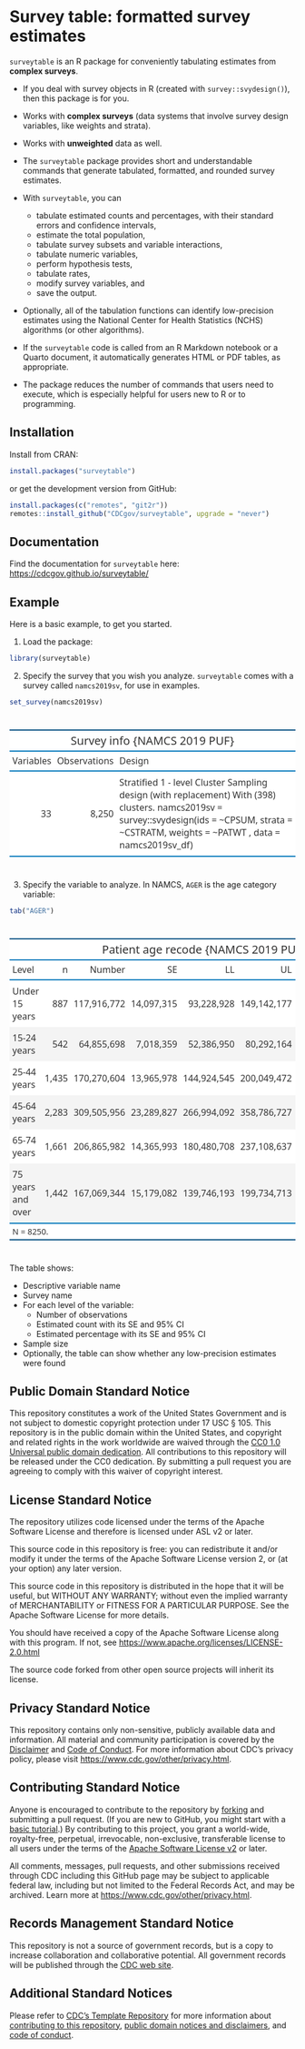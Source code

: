 
<!-- README.md is generated from README.Rmd. Please edit that file -->

# Survey table: formatted survey estimates

<!-- badges: start -->
<!-- badges: end -->

`surveytable` is an R package for conveniently tabulating estimates from
**complex surveys**.

- If you deal with survey objects in R (created with
  `survey::svydesign()`), then this package is for you.

- Works with **complex surveys** (data systems that involve survey
  design variables, like weights and strata).

- Works with **unweighted** data as well.

- The `surveytable` package provides short and understandable commands
  that generate tabulated, formatted, and rounded survey estimates.

- With `surveytable`, you can

  - tabulate estimated counts and percentages, with their standard
    errors and confidence intervals,
  - estimate the total population,
  - tabulate survey subsets and variable interactions,
  - tabulate numeric variables,
  - perform hypothesis tests,
  - tabulate rates,
  - modify survey variables, and
  - save the output.

- Optionally, all of the tabulation functions can identify low-precision
  estimates using the National Center for Health Statistics (NCHS)
  algorithms (or other algorithms).

- If the `surveytable` code is called from an R Markdown notebook or a
  Quarto document, it automatically generates HTML or PDF tables, as
  appropriate.

- The package reduces the number of commands that users need to execute,
  which is especially helpful for users new to R or to programming.

## Installation

Install from CRAN:

``` r
install.packages("surveytable")
```

or get the development version from GitHub:

``` r
install.packages(c("remotes", "git2r"))
remotes::install_github("CDCgov/surveytable", upgrade = "never")
```

## Documentation

Find the documentation for `surveytable` here:
<https://cdcgov.github.io/surveytable/>

## Example

Here is a basic example, to get you started.

1.  Load the package:

``` r
library(surveytable)
```

2.  Specify the survey that you wish you analyze. `surveytable` comes
    with a survey called `namcs2019sv`, for use in examples.

``` r
set_survey(namcs2019sv)
```

<div id="qbdmjgjqpp"
style="padding-left:0px;padding-right:0px;padding-top:10px;padding-bottom:10px;overflow-x:auto;overflow-y:auto;width:auto;height:auto;">

<table class="gt_table" data-quarto-disable-processing="false" data-quarto-bootstrap="false" style="-webkit-font-smoothing: antialiased; -moz-osx-font-smoothing: grayscale; font-family: system-ui, &#39;Segoe UI&#39;, Roboto, Helvetica, Arial, sans-serif, &#39;Apple Color Emoji&#39;, &#39;Segoe UI Emoji&#39;, &#39;Segoe UI Symbol&#39;, &#39;Noto Color Emoji&#39;; display: table; border-collapse: collapse; line-height: normal; margin-left: auto; margin-right: auto; color: #333333; font-size: 16px; font-weight: normal; font-style: normal; background-color: #FFFFFF; width: auto; border-top-style: solid; border-top-width: 2px; border-top-color: #004D80; border-right-style: none; border-right-width: 2px; border-right-color: #D3D3D3; border-bottom-style: solid; border-bottom-width: 2px; border-bottom-color: #004D80; border-left-style: none; border-left-width: 2px; border-left-color: #D3D3D3;" bgcolor="#FFFFFF">
<thead style="border-style: none;">
<tr class="gt_heading" style="border-style: none; background-color: #FFFFFF; text-align: center; border-bottom-color: #FFFFFF; border-left-style: none; border-left-width: 1px; border-left-color: #D3D3D3; border-right-style: none; border-right-width: 1px; border-right-color: #D3D3D3;" bgcolor="#FFFFFF" align="center">
<td colspan="3" class="gt_heading gt_title gt_font_normal gt_bottom_border" style="border-style: none; color: #333333; font-size: 125%; padding-top: 4px; padding-bottom: 4px; padding-left: 5px; padding-right: 5px; background-color: #FFFFFF; text-align: center; border-left-style: none; border-left-width: 1px; border-left-color: #D3D3D3; border-right-style: none; border-right-width: 1px; border-right-color: #D3D3D3; border-bottom-style: solid; border-bottom-width: 2px; border-bottom-color: #0076BA; font-weight: normal;" bgcolor="#FFFFFF" align="center">
Survey info {NAMCS 2019 PUF}
</td>
</tr>
<tr class="gt_col_headings" style="border-style: none; border-top-style: solid; border-top-width: 2px; border-top-color: #0076BA; border-bottom-style: solid; border-bottom-width: 2px; border-bottom-color: #0076BA; border-left-style: none; border-left-width: 1px; border-left-color: #D3D3D3; border-right-style: none; border-right-width: 1px; border-right-color: #D3D3D3;">
<th class="gt_col_heading gt_columns_bottom_border gt_right" rowspan="1" colspan="1" scope="col" id="Variables" style="border-style: none; color: #333333; background-color: #FFFFFF; font-size: 100%; font-weight: normal; text-transform: inherit; border-left-style: none; border-left-width: 1px; border-left-color: #D3D3D3; border-right-style: none; border-right-width: 1px; border-right-color: #D3D3D3; vertical-align: bottom; padding-top: 5px; padding-bottom: 6px; padding-left: 5px; padding-right: 5px; overflow-x: hidden; text-align: right; font-variant-numeric: tabular-nums;" bgcolor="#FFFFFF" valign="bottom" align="right">
Variables
</th>
<th class="gt_col_heading gt_columns_bottom_border gt_right" rowspan="1" colspan="1" scope="col" id="Observations" style="border-style: none; color: #333333; background-color: #FFFFFF; font-size: 100%; font-weight: normal; text-transform: inherit; border-left-style: none; border-left-width: 1px; border-left-color: #D3D3D3; border-right-style: none; border-right-width: 1px; border-right-color: #D3D3D3; vertical-align: bottom; padding-top: 5px; padding-bottom: 6px; padding-left: 5px; padding-right: 5px; overflow-x: hidden; text-align: right; font-variant-numeric: tabular-nums;" bgcolor="#FFFFFF" valign="bottom" align="right">
Observations
</th>
<th class="gt_col_heading gt_columns_bottom_border gt_left" rowspan="1" colspan="1" scope="col" id="Design" style="border-style: none; color: #333333; background-color: #FFFFFF; font-size: 100%; font-weight: normal; text-transform: inherit; border-left-style: none; border-left-width: 1px; border-left-color: #D3D3D3; border-right-style: none; border-right-width: 1px; border-right-color: #D3D3D3; vertical-align: bottom; padding-top: 5px; padding-bottom: 6px; padding-left: 5px; padding-right: 5px; overflow-x: hidden; text-align: left;" bgcolor="#FFFFFF" valign="bottom" align="left">
Design
</th>
</tr>
</thead>
<tbody class="gt_table_body" style="border-style: none; border-top-style: solid; border-top-width: 2px; border-top-color: #0076BA; border-bottom-style: solid; border-bottom-width: 2px; border-bottom-color: #0076BA;">
<tr style="border-style: none;">
<td headers="Variables" class="gt_row gt_right" style="border-style: none; padding-top: 8px; padding-bottom: 8px; padding-left: 5px; padding-right: 5px; margin: 10px; border-top-style: none; border-top-width: 1px; border-top-color: #89D3FE; border-left-style: none; border-left-width: 1px; border-left-color: #89D3FE; border-right-style: none; border-right-width: 1px; border-right-color: #89D3FE; vertical-align: middle; overflow-x: hidden; text-align: right; font-variant-numeric: tabular-nums;" valign="middle" align="right">
33
</td>
<td headers="Observations" class="gt_row gt_right" style="border-style: none; padding-top: 8px; padding-bottom: 8px; padding-left: 5px; padding-right: 5px; margin: 10px; border-top-style: none; border-top-width: 1px; border-top-color: #89D3FE; border-left-style: none; border-left-width: 1px; border-left-color: #89D3FE; border-right-style: none; border-right-width: 1px; border-right-color: #89D3FE; vertical-align: middle; overflow-x: hidden; text-align: right; font-variant-numeric: tabular-nums;" valign="middle" align="right">
8,250
</td>
<td headers="Design" class="gt_row gt_left" style="border-style: none; padding-top: 8px; padding-bottom: 8px; padding-left: 5px; padding-right: 5px; margin: 10px; border-top-style: none; border-top-width: 1px; border-top-color: #89D3FE; border-left-style: none; border-left-width: 1px; border-left-color: #89D3FE; border-right-style: none; border-right-width: 1px; border-right-color: #89D3FE; vertical-align: middle; overflow-x: hidden; text-align: left;" valign="middle" align="left">
Stratified 1 - level Cluster Sampling design (with replacement) With
(398) clusters. namcs2019sv = survey::svydesign(ids = ~CPSUM, strata =
~CSTRATM, weights = ~PATWT , data = namcs2019sv_df)
</td>
</tr>
</tbody>
</table>

</div>

3.  Specify the variable to analyze. In NAMCS, `AGER` is the age
    category variable:

``` r
tab("AGER")
```

<div id="htacdjoecv"
style="padding-left:0px;padding-right:0px;padding-top:10px;padding-bottom:10px;overflow-x:auto;overflow-y:auto;width:auto;height:auto;">

<table class="gt_table" data-quarto-disable-processing="false" data-quarto-bootstrap="false" style="-webkit-font-smoothing: antialiased; -moz-osx-font-smoothing: grayscale; font-family: system-ui, &#39;Segoe UI&#39;, Roboto, Helvetica, Arial, sans-serif, &#39;Apple Color Emoji&#39;, &#39;Segoe UI Emoji&#39;, &#39;Segoe UI Symbol&#39;, &#39;Noto Color Emoji&#39;; display: table; border-collapse: collapse; line-height: normal; margin-left: auto; margin-right: auto; color: #333333; font-size: 16px; font-weight: normal; font-style: normal; background-color: #FFFFFF; width: auto; border-top-style: solid; border-top-width: 2px; border-top-color: #004D80; border-right-style: none; border-right-width: 2px; border-right-color: #D3D3D3; border-bottom-style: solid; border-bottom-width: 2px; border-bottom-color: #004D80; border-left-style: none; border-left-width: 2px; border-left-color: #D3D3D3;" bgcolor="#FFFFFF">
<thead style="border-style: none;">
<tr class="gt_heading" style="border-style: none; background-color: #FFFFFF; text-align: center; border-bottom-color: #FFFFFF; border-left-style: none; border-left-width: 1px; border-left-color: #D3D3D3; border-right-style: none; border-right-width: 1px; border-right-color: #D3D3D3;" bgcolor="#FFFFFF" align="center">
<td colspan="10" class="gt_heading gt_title gt_font_normal gt_bottom_border" style="border-style: none; color: #333333; font-size: 125%; padding-top: 4px; padding-bottom: 4px; padding-left: 5px; padding-right: 5px; background-color: #FFFFFF; text-align: center; border-left-style: none; border-left-width: 1px; border-left-color: #D3D3D3; border-right-style: none; border-right-width: 1px; border-right-color: #D3D3D3; border-bottom-style: solid; border-bottom-width: 2px; border-bottom-color: #0076BA; font-weight: normal;" bgcolor="#FFFFFF" align="center">
Patient age recode {NAMCS 2019 PUF}
</td>
</tr>
<tr class="gt_col_headings" style="border-style: none; border-top-style: solid; border-top-width: 2px; border-top-color: #0076BA; border-bottom-style: solid; border-bottom-width: 2px; border-bottom-color: #0076BA; border-left-style: none; border-left-width: 1px; border-left-color: #D3D3D3; border-right-style: none; border-right-width: 1px; border-right-color: #D3D3D3;">
<th class="gt_col_heading gt_columns_bottom_border gt_left" rowspan="1" colspan="1" scope="col" id="Level" style="border-style: none; color: #333333; background-color: #FFFFFF; font-size: 100%; font-weight: normal; text-transform: inherit; border-left-style: none; border-left-width: 1px; border-left-color: #D3D3D3; border-right-style: none; border-right-width: 1px; border-right-color: #D3D3D3; vertical-align: bottom; padding-top: 5px; padding-bottom: 6px; padding-left: 5px; padding-right: 5px; overflow-x: hidden; text-align: left;" bgcolor="#FFFFFF" valign="bottom" align="left">
Level
</th>
<th class="gt_col_heading gt_columns_bottom_border gt_right" rowspan="1" colspan="1" scope="col" id="n" style="border-style: none; color: #333333; background-color: #FFFFFF; font-size: 100%; font-weight: normal; text-transform: inherit; border-left-style: none; border-left-width: 1px; border-left-color: #D3D3D3; border-right-style: none; border-right-width: 1px; border-right-color: #D3D3D3; vertical-align: bottom; padding-top: 5px; padding-bottom: 6px; padding-left: 5px; padding-right: 5px; overflow-x: hidden; text-align: right; font-variant-numeric: tabular-nums;" bgcolor="#FFFFFF" valign="bottom" align="right">
n
</th>
<th class="gt_col_heading gt_columns_bottom_border gt_right" rowspan="1" colspan="1" scope="col" id="Number" style="border-style: none; color: #333333; background-color: #FFFFFF; font-size: 100%; font-weight: normal; text-transform: inherit; border-left-style: none; border-left-width: 1px; border-left-color: #D3D3D3; border-right-style: none; border-right-width: 1px; border-right-color: #D3D3D3; vertical-align: bottom; padding-top: 5px; padding-bottom: 6px; padding-left: 5px; padding-right: 5px; overflow-x: hidden; text-align: right; font-variant-numeric: tabular-nums;" bgcolor="#FFFFFF" valign="bottom" align="right">
Number
</th>
<th class="gt_col_heading gt_columns_bottom_border gt_right" rowspan="1" colspan="1" scope="col" id="SE" style="border-style: none; color: #333333; background-color: #FFFFFF; font-size: 100%; font-weight: normal; text-transform: inherit; border-left-style: none; border-left-width: 1px; border-left-color: #D3D3D3; border-right-style: none; border-right-width: 1px; border-right-color: #D3D3D3; vertical-align: bottom; padding-top: 5px; padding-bottom: 6px; padding-left: 5px; padding-right: 5px; overflow-x: hidden; text-align: right; font-variant-numeric: tabular-nums;" bgcolor="#FFFFFF" valign="bottom" align="right">
SE
</th>
<th class="gt_col_heading gt_columns_bottom_border gt_right" rowspan="1" colspan="1" scope="col" id="LL" style="border-style: none; color: #333333; background-color: #FFFFFF; font-size: 100%; font-weight: normal; text-transform: inherit; border-left-style: none; border-left-width: 1px; border-left-color: #D3D3D3; border-right-style: none; border-right-width: 1px; border-right-color: #D3D3D3; vertical-align: bottom; padding-top: 5px; padding-bottom: 6px; padding-left: 5px; padding-right: 5px; overflow-x: hidden; text-align: right; font-variant-numeric: tabular-nums;" bgcolor="#FFFFFF" valign="bottom" align="right">
LL
</th>
<th class="gt_col_heading gt_columns_bottom_border gt_right" rowspan="1" colspan="1" scope="col" id="UL" style="border-style: none; color: #333333; background-color: #FFFFFF; font-size: 100%; font-weight: normal; text-transform: inherit; border-left-style: none; border-left-width: 1px; border-left-color: #D3D3D3; border-right-style: none; border-right-width: 1px; border-right-color: #D3D3D3; vertical-align: bottom; padding-top: 5px; padding-bottom: 6px; padding-left: 5px; padding-right: 5px; overflow-x: hidden; text-align: right; font-variant-numeric: tabular-nums;" bgcolor="#FFFFFF" valign="bottom" align="right">
UL
</th>
<th class="gt_col_heading gt_columns_bottom_border gt_right" rowspan="1" colspan="1" scope="col" id="Percent" style="border-style: none; color: #333333; background-color: #FFFFFF; font-size: 100%; font-weight: normal; text-transform: inherit; border-left-style: none; border-left-width: 1px; border-left-color: #D3D3D3; border-right-style: none; border-right-width: 1px; border-right-color: #D3D3D3; vertical-align: bottom; padding-top: 5px; padding-bottom: 6px; padding-left: 5px; padding-right: 5px; overflow-x: hidden; text-align: right; font-variant-numeric: tabular-nums;" bgcolor="#FFFFFF" valign="bottom" align="right">
Percent
</th>
<th class="gt_col_heading gt_columns_bottom_border gt_right" rowspan="1" colspan="1" scope="col" id="SE.1" style="border-style: none; color: #333333; background-color: #FFFFFF; font-size: 100%; font-weight: normal; text-transform: inherit; border-left-style: none; border-left-width: 1px; border-left-color: #D3D3D3; border-right-style: none; border-right-width: 1px; border-right-color: #D3D3D3; vertical-align: bottom; padding-top: 5px; padding-bottom: 6px; padding-left: 5px; padding-right: 5px; overflow-x: hidden; text-align: right; font-variant-numeric: tabular-nums;" bgcolor="#FFFFFF" valign="bottom" align="right">
SE
</th>
<th class="gt_col_heading gt_columns_bottom_border gt_right" rowspan="1" colspan="1" scope="col" id="LL.1" style="border-style: none; color: #333333; background-color: #FFFFFF; font-size: 100%; font-weight: normal; text-transform: inherit; border-left-style: none; border-left-width: 1px; border-left-color: #D3D3D3; border-right-style: none; border-right-width: 1px; border-right-color: #D3D3D3; vertical-align: bottom; padding-top: 5px; padding-bottom: 6px; padding-left: 5px; padding-right: 5px; overflow-x: hidden; text-align: right; font-variant-numeric: tabular-nums;" bgcolor="#FFFFFF" valign="bottom" align="right">
LL
</th>
<th class="gt_col_heading gt_columns_bottom_border gt_right" rowspan="1" colspan="1" scope="col" id="UL.1" style="border-style: none; color: #333333; background-color: #FFFFFF; font-size: 100%; font-weight: normal; text-transform: inherit; border-left-style: none; border-left-width: 1px; border-left-color: #D3D3D3; border-right-style: none; border-right-width: 1px; border-right-color: #D3D3D3; vertical-align: bottom; padding-top: 5px; padding-bottom: 6px; padding-left: 5px; padding-right: 5px; overflow-x: hidden; text-align: right; font-variant-numeric: tabular-nums;" bgcolor="#FFFFFF" valign="bottom" align="right">
UL
</th>
</tr>
</thead>
<tbody class="gt_table_body" style="border-style: none; border-top-style: solid; border-top-width: 2px; border-top-color: #0076BA; border-bottom-style: solid; border-bottom-width: 2px; border-bottom-color: #0076BA;">
<tr style="border-style: none;">
<td headers="Level" class="gt_row gt_left" style="border-style: none; padding-top: 8px; padding-bottom: 8px; padding-left: 5px; padding-right: 5px; margin: 10px; border-top-style: none; border-top-width: 1px; border-top-color: #89D3FE; border-left-style: none; border-left-width: 1px; border-left-color: #89D3FE; border-right-style: none; border-right-width: 1px; border-right-color: #89D3FE; vertical-align: middle; overflow-x: hidden; text-align: left;" valign="middle" align="left">
Under 15 years
</td>
<td headers="n" class="gt_row gt_right" style="border-style: none; padding-top: 8px; padding-bottom: 8px; padding-left: 5px; padding-right: 5px; margin: 10px; border-top-style: none; border-top-width: 1px; border-top-color: #89D3FE; border-left-style: none; border-left-width: 1px; border-left-color: #89D3FE; border-right-style: none; border-right-width: 1px; border-right-color: #89D3FE; vertical-align: middle; overflow-x: hidden; text-align: right; font-variant-numeric: tabular-nums;" valign="middle" align="right">
887
</td>
<td headers="Number" class="gt_row gt_right" style="border-style: none; padding-top: 8px; padding-bottom: 8px; padding-left: 5px; padding-right: 5px; margin: 10px; border-top-style: none; border-top-width: 1px; border-top-color: #89D3FE; border-left-style: none; border-left-width: 1px; border-left-color: #89D3FE; border-right-style: none; border-right-width: 1px; border-right-color: #89D3FE; vertical-align: middle; overflow-x: hidden; text-align: right; font-variant-numeric: tabular-nums;" valign="middle" align="right">
117,916,772
</td>
<td headers="SE" class="gt_row gt_right" style="border-style: none; padding-top: 8px; padding-bottom: 8px; padding-left: 5px; padding-right: 5px; margin: 10px; border-top-style: none; border-top-width: 1px; border-top-color: #89D3FE; border-left-style: none; border-left-width: 1px; border-left-color: #89D3FE; border-right-style: none; border-right-width: 1px; border-right-color: #89D3FE; vertical-align: middle; overflow-x: hidden; text-align: right; font-variant-numeric: tabular-nums;" valign="middle" align="right">
14,097,315
</td>
<td headers="LL" class="gt_row gt_right" style="border-style: none; padding-top: 8px; padding-bottom: 8px; padding-left: 5px; padding-right: 5px; margin: 10px; border-top-style: none; border-top-width: 1px; border-top-color: #89D3FE; border-left-style: none; border-left-width: 1px; border-left-color: #89D3FE; border-right-style: none; border-right-width: 1px; border-right-color: #89D3FE; vertical-align: middle; overflow-x: hidden; text-align: right; font-variant-numeric: tabular-nums;" valign="middle" align="right">
93,228,928
</td>
<td headers="UL" class="gt_row gt_right" style="border-style: none; padding-top: 8px; padding-bottom: 8px; padding-left: 5px; padding-right: 5px; margin: 10px; border-top-style: none; border-top-width: 1px; border-top-color: #89D3FE; border-left-style: none; border-left-width: 1px; border-left-color: #89D3FE; border-right-style: none; border-right-width: 1px; border-right-color: #89D3FE; vertical-align: middle; overflow-x: hidden; text-align: right; font-variant-numeric: tabular-nums;" valign="middle" align="right">
149,142,177
</td>
<td headers="Percent" class="gt_row gt_right" style="border-style: none; padding-top: 8px; padding-bottom: 8px; padding-left: 5px; padding-right: 5px; margin: 10px; border-top-style: none; border-top-width: 1px; border-top-color: #89D3FE; border-left-style: none; border-left-width: 1px; border-left-color: #89D3FE; border-right-style: none; border-right-width: 1px; border-right-color: #89D3FE; vertical-align: middle; overflow-x: hidden; text-align: right; font-variant-numeric: tabular-nums;" valign="middle" align="right">
11.4
</td>
<td headers="SE.1" class="gt_row gt_right" style="border-style: none; padding-top: 8px; padding-bottom: 8px; padding-left: 5px; padding-right: 5px; margin: 10px; border-top-style: none; border-top-width: 1px; border-top-color: #89D3FE; border-left-style: none; border-left-width: 1px; border-left-color: #89D3FE; border-right-style: none; border-right-width: 1px; border-right-color: #89D3FE; vertical-align: middle; overflow-x: hidden; text-align: right; font-variant-numeric: tabular-nums;" valign="middle" align="right">
1.3
</td>
<td headers="LL.1" class="gt_row gt_right" style="border-style: none; padding-top: 8px; padding-bottom: 8px; padding-left: 5px; padding-right: 5px; margin: 10px; border-top-style: none; border-top-width: 1px; border-top-color: #89D3FE; border-left-style: none; border-left-width: 1px; border-left-color: #89D3FE; border-right-style: none; border-right-width: 1px; border-right-color: #89D3FE; vertical-align: middle; overflow-x: hidden; text-align: right; font-variant-numeric: tabular-nums;" valign="middle" align="right">
8.9
</td>
<td headers="UL.1" class="gt_row gt_right" style="border-style: none; padding-top: 8px; padding-bottom: 8px; padding-left: 5px; padding-right: 5px; margin: 10px; border-top-style: none; border-top-width: 1px; border-top-color: #89D3FE; border-left-style: none; border-left-width: 1px; border-left-color: #89D3FE; border-right-style: none; border-right-width: 1px; border-right-color: #89D3FE; vertical-align: middle; overflow-x: hidden; text-align: right; font-variant-numeric: tabular-nums;" valign="middle" align="right">
14.2
</td>
</tr>
<tr style="border-style: none;">
<td headers="Level" class="gt_row gt_left gt_striped" style="border-style: none; padding-top: 8px; padding-bottom: 8px; padding-left: 5px; padding-right: 5px; margin: 10px; border-top-style: none; border-top-width: 1px; border-top-color: #89D3FE; border-left-style: none; border-left-width: 1px; border-left-color: #89D3FE; border-right-style: none; border-right-width: 1px; border-right-color: #89D3FE; vertical-align: middle; overflow-x: hidden; background-color: #F4F4F4; text-align: left;" valign="middle" bgcolor="#F4F4F4" align="left">
15-24 years
</td>
<td headers="n" class="gt_row gt_right gt_striped" style="border-style: none; padding-top: 8px; padding-bottom: 8px; padding-left: 5px; padding-right: 5px; margin: 10px; border-top-style: none; border-top-width: 1px; border-top-color: #89D3FE; border-left-style: none; border-left-width: 1px; border-left-color: #89D3FE; border-right-style: none; border-right-width: 1px; border-right-color: #89D3FE; vertical-align: middle; overflow-x: hidden; background-color: #F4F4F4; text-align: right; font-variant-numeric: tabular-nums;" valign="middle" bgcolor="#F4F4F4" align="right">
542
</td>
<td headers="Number" class="gt_row gt_right gt_striped" style="border-style: none; padding-top: 8px; padding-bottom: 8px; padding-left: 5px; padding-right: 5px; margin: 10px; border-top-style: none; border-top-width: 1px; border-top-color: #89D3FE; border-left-style: none; border-left-width: 1px; border-left-color: #89D3FE; border-right-style: none; border-right-width: 1px; border-right-color: #89D3FE; vertical-align: middle; overflow-x: hidden; background-color: #F4F4F4; text-align: right; font-variant-numeric: tabular-nums;" valign="middle" bgcolor="#F4F4F4" align="right">
64,855,698
</td>
<td headers="SE" class="gt_row gt_right gt_striped" style="border-style: none; padding-top: 8px; padding-bottom: 8px; padding-left: 5px; padding-right: 5px; margin: 10px; border-top-style: none; border-top-width: 1px; border-top-color: #89D3FE; border-left-style: none; border-left-width: 1px; border-left-color: #89D3FE; border-right-style: none; border-right-width: 1px; border-right-color: #89D3FE; vertical-align: middle; overflow-x: hidden; background-color: #F4F4F4; text-align: right; font-variant-numeric: tabular-nums;" valign="middle" bgcolor="#F4F4F4" align="right">
7,018,359
</td>
<td headers="LL" class="gt_row gt_right gt_striped" style="border-style: none; padding-top: 8px; padding-bottom: 8px; padding-left: 5px; padding-right: 5px; margin: 10px; border-top-style: none; border-top-width: 1px; border-top-color: #89D3FE; border-left-style: none; border-left-width: 1px; border-left-color: #89D3FE; border-right-style: none; border-right-width: 1px; border-right-color: #89D3FE; vertical-align: middle; overflow-x: hidden; background-color: #F4F4F4; text-align: right; font-variant-numeric: tabular-nums;" valign="middle" bgcolor="#F4F4F4" align="right">
52,386,950
</td>
<td headers="UL" class="gt_row gt_right gt_striped" style="border-style: none; padding-top: 8px; padding-bottom: 8px; padding-left: 5px; padding-right: 5px; margin: 10px; border-top-style: none; border-top-width: 1px; border-top-color: #89D3FE; border-left-style: none; border-left-width: 1px; border-left-color: #89D3FE; border-right-style: none; border-right-width: 1px; border-right-color: #89D3FE; vertical-align: middle; overflow-x: hidden; background-color: #F4F4F4; text-align: right; font-variant-numeric: tabular-nums;" valign="middle" bgcolor="#F4F4F4" align="right">
80,292,164
</td>
<td headers="Percent" class="gt_row gt_right gt_striped" style="border-style: none; padding-top: 8px; padding-bottom: 8px; padding-left: 5px; padding-right: 5px; margin: 10px; border-top-style: none; border-top-width: 1px; border-top-color: #89D3FE; border-left-style: none; border-left-width: 1px; border-left-color: #89D3FE; border-right-style: none; border-right-width: 1px; border-right-color: #89D3FE; vertical-align: middle; overflow-x: hidden; background-color: #F4F4F4; text-align: right; font-variant-numeric: tabular-nums;" valign="middle" bgcolor="#F4F4F4" align="right">
6.3
</td>
<td headers="SE.1" class="gt_row gt_right gt_striped" style="border-style: none; padding-top: 8px; padding-bottom: 8px; padding-left: 5px; padding-right: 5px; margin: 10px; border-top-style: none; border-top-width: 1px; border-top-color: #89D3FE; border-left-style: none; border-left-width: 1px; border-left-color: #89D3FE; border-right-style: none; border-right-width: 1px; border-right-color: #89D3FE; vertical-align: middle; overflow-x: hidden; background-color: #F4F4F4; text-align: right; font-variant-numeric: tabular-nums;" valign="middle" bgcolor="#F4F4F4" align="right">
0.6
</td>
<td headers="LL.1" class="gt_row gt_right gt_striped" style="border-style: none; padding-top: 8px; padding-bottom: 8px; padding-left: 5px; padding-right: 5px; margin: 10px; border-top-style: none; border-top-width: 1px; border-top-color: #89D3FE; border-left-style: none; border-left-width: 1px; border-left-color: #89D3FE; border-right-style: none; border-right-width: 1px; border-right-color: #89D3FE; vertical-align: middle; overflow-x: hidden; background-color: #F4F4F4; text-align: right; font-variant-numeric: tabular-nums;" valign="middle" bgcolor="#F4F4F4" align="right">
5.1
</td>
<td headers="UL.1" class="gt_row gt_right gt_striped" style="border-style: none; padding-top: 8px; padding-bottom: 8px; padding-left: 5px; padding-right: 5px; margin: 10px; border-top-style: none; border-top-width: 1px; border-top-color: #89D3FE; border-left-style: none; border-left-width: 1px; border-left-color: #89D3FE; border-right-style: none; border-right-width: 1px; border-right-color: #89D3FE; vertical-align: middle; overflow-x: hidden; background-color: #F4F4F4; text-align: right; font-variant-numeric: tabular-nums;" valign="middle" bgcolor="#F4F4F4" align="right">
7.5
</td>
</tr>
<tr style="border-style: none;">
<td headers="Level" class="gt_row gt_left" style="border-style: none; padding-top: 8px; padding-bottom: 8px; padding-left: 5px; padding-right: 5px; margin: 10px; border-top-style: none; border-top-width: 1px; border-top-color: #89D3FE; border-left-style: none; border-left-width: 1px; border-left-color: #89D3FE; border-right-style: none; border-right-width: 1px; border-right-color: #89D3FE; vertical-align: middle; overflow-x: hidden; text-align: left;" valign="middle" align="left">
25-44 years
</td>
<td headers="n" class="gt_row gt_right" style="border-style: none; padding-top: 8px; padding-bottom: 8px; padding-left: 5px; padding-right: 5px; margin: 10px; border-top-style: none; border-top-width: 1px; border-top-color: #89D3FE; border-left-style: none; border-left-width: 1px; border-left-color: #89D3FE; border-right-style: none; border-right-width: 1px; border-right-color: #89D3FE; vertical-align: middle; overflow-x: hidden; text-align: right; font-variant-numeric: tabular-nums;" valign="middle" align="right">
1,435
</td>
<td headers="Number" class="gt_row gt_right" style="border-style: none; padding-top: 8px; padding-bottom: 8px; padding-left: 5px; padding-right: 5px; margin: 10px; border-top-style: none; border-top-width: 1px; border-top-color: #89D3FE; border-left-style: none; border-left-width: 1px; border-left-color: #89D3FE; border-right-style: none; border-right-width: 1px; border-right-color: #89D3FE; vertical-align: middle; overflow-x: hidden; text-align: right; font-variant-numeric: tabular-nums;" valign="middle" align="right">
170,270,604
</td>
<td headers="SE" class="gt_row gt_right" style="border-style: none; padding-top: 8px; padding-bottom: 8px; padding-left: 5px; padding-right: 5px; margin: 10px; border-top-style: none; border-top-width: 1px; border-top-color: #89D3FE; border-left-style: none; border-left-width: 1px; border-left-color: #89D3FE; border-right-style: none; border-right-width: 1px; border-right-color: #89D3FE; vertical-align: middle; overflow-x: hidden; text-align: right; font-variant-numeric: tabular-nums;" valign="middle" align="right">
13,965,978
</td>
<td headers="LL" class="gt_row gt_right" style="border-style: none; padding-top: 8px; padding-bottom: 8px; padding-left: 5px; padding-right: 5px; margin: 10px; border-top-style: none; border-top-width: 1px; border-top-color: #89D3FE; border-left-style: none; border-left-width: 1px; border-left-color: #89D3FE; border-right-style: none; border-right-width: 1px; border-right-color: #89D3FE; vertical-align: middle; overflow-x: hidden; text-align: right; font-variant-numeric: tabular-nums;" valign="middle" align="right">
144,924,545
</td>
<td headers="UL" class="gt_row gt_right" style="border-style: none; padding-top: 8px; padding-bottom: 8px; padding-left: 5px; padding-right: 5px; margin: 10px; border-top-style: none; border-top-width: 1px; border-top-color: #89D3FE; border-left-style: none; border-left-width: 1px; border-left-color: #89D3FE; border-right-style: none; border-right-width: 1px; border-right-color: #89D3FE; vertical-align: middle; overflow-x: hidden; text-align: right; font-variant-numeric: tabular-nums;" valign="middle" align="right">
200,049,472
</td>
<td headers="Percent" class="gt_row gt_right" style="border-style: none; padding-top: 8px; padding-bottom: 8px; padding-left: 5px; padding-right: 5px; margin: 10px; border-top-style: none; border-top-width: 1px; border-top-color: #89D3FE; border-left-style: none; border-left-width: 1px; border-left-color: #89D3FE; border-right-style: none; border-right-width: 1px; border-right-color: #89D3FE; vertical-align: middle; overflow-x: hidden; text-align: right; font-variant-numeric: tabular-nums;" valign="middle" align="right">
16.4
</td>
<td headers="SE.1" class="gt_row gt_right" style="border-style: none; padding-top: 8px; padding-bottom: 8px; padding-left: 5px; padding-right: 5px; margin: 10px; border-top-style: none; border-top-width: 1px; border-top-color: #89D3FE; border-left-style: none; border-left-width: 1px; border-left-color: #89D3FE; border-right-style: none; border-right-width: 1px; border-right-color: #89D3FE; vertical-align: middle; overflow-x: hidden; text-align: right; font-variant-numeric: tabular-nums;" valign="middle" align="right">
1.1
</td>
<td headers="LL.1" class="gt_row gt_right" style="border-style: none; padding-top: 8px; padding-bottom: 8px; padding-left: 5px; padding-right: 5px; margin: 10px; border-top-style: none; border-top-width: 1px; border-top-color: #89D3FE; border-left-style: none; border-left-width: 1px; border-left-color: #89D3FE; border-right-style: none; border-right-width: 1px; border-right-color: #89D3FE; vertical-align: middle; overflow-x: hidden; text-align: right; font-variant-numeric: tabular-nums;" valign="middle" align="right">
14.3
</td>
<td headers="UL.1" class="gt_row gt_right" style="border-style: none; padding-top: 8px; padding-bottom: 8px; padding-left: 5px; padding-right: 5px; margin: 10px; border-top-style: none; border-top-width: 1px; border-top-color: #89D3FE; border-left-style: none; border-left-width: 1px; border-left-color: #89D3FE; border-right-style: none; border-right-width: 1px; border-right-color: #89D3FE; vertical-align: middle; overflow-x: hidden; text-align: right; font-variant-numeric: tabular-nums;" valign="middle" align="right">
18.8
</td>
</tr>
<tr style="border-style: none;">
<td headers="Level" class="gt_row gt_left gt_striped" style="border-style: none; padding-top: 8px; padding-bottom: 8px; padding-left: 5px; padding-right: 5px; margin: 10px; border-top-style: none; border-top-width: 1px; border-top-color: #89D3FE; border-left-style: none; border-left-width: 1px; border-left-color: #89D3FE; border-right-style: none; border-right-width: 1px; border-right-color: #89D3FE; vertical-align: middle; overflow-x: hidden; background-color: #F4F4F4; text-align: left;" valign="middle" bgcolor="#F4F4F4" align="left">
45-64 years
</td>
<td headers="n" class="gt_row gt_right gt_striped" style="border-style: none; padding-top: 8px; padding-bottom: 8px; padding-left: 5px; padding-right: 5px; margin: 10px; border-top-style: none; border-top-width: 1px; border-top-color: #89D3FE; border-left-style: none; border-left-width: 1px; border-left-color: #89D3FE; border-right-style: none; border-right-width: 1px; border-right-color: #89D3FE; vertical-align: middle; overflow-x: hidden; background-color: #F4F4F4; text-align: right; font-variant-numeric: tabular-nums;" valign="middle" bgcolor="#F4F4F4" align="right">
2,283
</td>
<td headers="Number" class="gt_row gt_right gt_striped" style="border-style: none; padding-top: 8px; padding-bottom: 8px; padding-left: 5px; padding-right: 5px; margin: 10px; border-top-style: none; border-top-width: 1px; border-top-color: #89D3FE; border-left-style: none; border-left-width: 1px; border-left-color: #89D3FE; border-right-style: none; border-right-width: 1px; border-right-color: #89D3FE; vertical-align: middle; overflow-x: hidden; background-color: #F4F4F4; text-align: right; font-variant-numeric: tabular-nums;" valign="middle" bgcolor="#F4F4F4" align="right">
309,505,956
</td>
<td headers="SE" class="gt_row gt_right gt_striped" style="border-style: none; padding-top: 8px; padding-bottom: 8px; padding-left: 5px; padding-right: 5px; margin: 10px; border-top-style: none; border-top-width: 1px; border-top-color: #89D3FE; border-left-style: none; border-left-width: 1px; border-left-color: #89D3FE; border-right-style: none; border-right-width: 1px; border-right-color: #89D3FE; vertical-align: middle; overflow-x: hidden; background-color: #F4F4F4; text-align: right; font-variant-numeric: tabular-nums;" valign="middle" bgcolor="#F4F4F4" align="right">
23,289,827
</td>
<td headers="LL" class="gt_row gt_right gt_striped" style="border-style: none; padding-top: 8px; padding-bottom: 8px; padding-left: 5px; padding-right: 5px; margin: 10px; border-top-style: none; border-top-width: 1px; border-top-color: #89D3FE; border-left-style: none; border-left-width: 1px; border-left-color: #89D3FE; border-right-style: none; border-right-width: 1px; border-right-color: #89D3FE; vertical-align: middle; overflow-x: hidden; background-color: #F4F4F4; text-align: right; font-variant-numeric: tabular-nums;" valign="middle" bgcolor="#F4F4F4" align="right">
266,994,092
</td>
<td headers="UL" class="gt_row gt_right gt_striped" style="border-style: none; padding-top: 8px; padding-bottom: 8px; padding-left: 5px; padding-right: 5px; margin: 10px; border-top-style: none; border-top-width: 1px; border-top-color: #89D3FE; border-left-style: none; border-left-width: 1px; border-left-color: #89D3FE; border-right-style: none; border-right-width: 1px; border-right-color: #89D3FE; vertical-align: middle; overflow-x: hidden; background-color: #F4F4F4; text-align: right; font-variant-numeric: tabular-nums;" valign="middle" bgcolor="#F4F4F4" align="right">
358,786,727
</td>
<td headers="Percent" class="gt_row gt_right gt_striped" style="border-style: none; padding-top: 8px; padding-bottom: 8px; padding-left: 5px; padding-right: 5px; margin: 10px; border-top-style: none; border-top-width: 1px; border-top-color: #89D3FE; border-left-style: none; border-left-width: 1px; border-left-color: #89D3FE; border-right-style: none; border-right-width: 1px; border-right-color: #89D3FE; vertical-align: middle; overflow-x: hidden; background-color: #F4F4F4; text-align: right; font-variant-numeric: tabular-nums;" valign="middle" bgcolor="#F4F4F4" align="right">
29.9
</td>
<td headers="SE.1" class="gt_row gt_right gt_striped" style="border-style: none; padding-top: 8px; padding-bottom: 8px; padding-left: 5px; padding-right: 5px; margin: 10px; border-top-style: none; border-top-width: 1px; border-top-color: #89D3FE; border-left-style: none; border-left-width: 1px; border-left-color: #89D3FE; border-right-style: none; border-right-width: 1px; border-right-color: #89D3FE; vertical-align: middle; overflow-x: hidden; background-color: #F4F4F4; text-align: right; font-variant-numeric: tabular-nums;" valign="middle" bgcolor="#F4F4F4" align="right">
1.4
</td>
<td headers="LL.1" class="gt_row gt_right gt_striped" style="border-style: none; padding-top: 8px; padding-bottom: 8px; padding-left: 5px; padding-right: 5px; margin: 10px; border-top-style: none; border-top-width: 1px; border-top-color: #89D3FE; border-left-style: none; border-left-width: 1px; border-left-color: #89D3FE; border-right-style: none; border-right-width: 1px; border-right-color: #89D3FE; vertical-align: middle; overflow-x: hidden; background-color: #F4F4F4; text-align: right; font-variant-numeric: tabular-nums;" valign="middle" bgcolor="#F4F4F4" align="right">
27.2
</td>
<td headers="UL.1" class="gt_row gt_right gt_striped" style="border-style: none; padding-top: 8px; padding-bottom: 8px; padding-left: 5px; padding-right: 5px; margin: 10px; border-top-style: none; border-top-width: 1px; border-top-color: #89D3FE; border-left-style: none; border-left-width: 1px; border-left-color: #89D3FE; border-right-style: none; border-right-width: 1px; border-right-color: #89D3FE; vertical-align: middle; overflow-x: hidden; background-color: #F4F4F4; text-align: right; font-variant-numeric: tabular-nums;" valign="middle" bgcolor="#F4F4F4" align="right">
32.6
</td>
</tr>
<tr style="border-style: none;">
<td headers="Level" class="gt_row gt_left" style="border-style: none; padding-top: 8px; padding-bottom: 8px; padding-left: 5px; padding-right: 5px; margin: 10px; border-top-style: none; border-top-width: 1px; border-top-color: #89D3FE; border-left-style: none; border-left-width: 1px; border-left-color: #89D3FE; border-right-style: none; border-right-width: 1px; border-right-color: #89D3FE; vertical-align: middle; overflow-x: hidden; text-align: left;" valign="middle" align="left">
65-74 years
</td>
<td headers="n" class="gt_row gt_right" style="border-style: none; padding-top: 8px; padding-bottom: 8px; padding-left: 5px; padding-right: 5px; margin: 10px; border-top-style: none; border-top-width: 1px; border-top-color: #89D3FE; border-left-style: none; border-left-width: 1px; border-left-color: #89D3FE; border-right-style: none; border-right-width: 1px; border-right-color: #89D3FE; vertical-align: middle; overflow-x: hidden; text-align: right; font-variant-numeric: tabular-nums;" valign="middle" align="right">
1,661
</td>
<td headers="Number" class="gt_row gt_right" style="border-style: none; padding-top: 8px; padding-bottom: 8px; padding-left: 5px; padding-right: 5px; margin: 10px; border-top-style: none; border-top-width: 1px; border-top-color: #89D3FE; border-left-style: none; border-left-width: 1px; border-left-color: #89D3FE; border-right-style: none; border-right-width: 1px; border-right-color: #89D3FE; vertical-align: middle; overflow-x: hidden; text-align: right; font-variant-numeric: tabular-nums;" valign="middle" align="right">
206,865,982
</td>
<td headers="SE" class="gt_row gt_right" style="border-style: none; padding-top: 8px; padding-bottom: 8px; padding-left: 5px; padding-right: 5px; margin: 10px; border-top-style: none; border-top-width: 1px; border-top-color: #89D3FE; border-left-style: none; border-left-width: 1px; border-left-color: #89D3FE; border-right-style: none; border-right-width: 1px; border-right-color: #89D3FE; vertical-align: middle; overflow-x: hidden; text-align: right; font-variant-numeric: tabular-nums;" valign="middle" align="right">
14,365,993
</td>
<td headers="LL" class="gt_row gt_right" style="border-style: none; padding-top: 8px; padding-bottom: 8px; padding-left: 5px; padding-right: 5px; margin: 10px; border-top-style: none; border-top-width: 1px; border-top-color: #89D3FE; border-left-style: none; border-left-width: 1px; border-left-color: #89D3FE; border-right-style: none; border-right-width: 1px; border-right-color: #89D3FE; vertical-align: middle; overflow-x: hidden; text-align: right; font-variant-numeric: tabular-nums;" valign="middle" align="right">
180,480,708
</td>
<td headers="UL" class="gt_row gt_right" style="border-style: none; padding-top: 8px; padding-bottom: 8px; padding-left: 5px; padding-right: 5px; margin: 10px; border-top-style: none; border-top-width: 1px; border-top-color: #89D3FE; border-left-style: none; border-left-width: 1px; border-left-color: #89D3FE; border-right-style: none; border-right-width: 1px; border-right-color: #89D3FE; vertical-align: middle; overflow-x: hidden; text-align: right; font-variant-numeric: tabular-nums;" valign="middle" align="right">
237,108,637
</td>
<td headers="Percent" class="gt_row gt_right" style="border-style: none; padding-top: 8px; padding-bottom: 8px; padding-left: 5px; padding-right: 5px; margin: 10px; border-top-style: none; border-top-width: 1px; border-top-color: #89D3FE; border-left-style: none; border-left-width: 1px; border-left-color: #89D3FE; border-right-style: none; border-right-width: 1px; border-right-color: #89D3FE; vertical-align: middle; overflow-x: hidden; text-align: right; font-variant-numeric: tabular-nums;" valign="middle" align="right">
20.0
</td>
<td headers="SE.1" class="gt_row gt_right" style="border-style: none; padding-top: 8px; padding-bottom: 8px; padding-left: 5px; padding-right: 5px; margin: 10px; border-top-style: none; border-top-width: 1px; border-top-color: #89D3FE; border-left-style: none; border-left-width: 1px; border-left-color: #89D3FE; border-right-style: none; border-right-width: 1px; border-right-color: #89D3FE; vertical-align: middle; overflow-x: hidden; text-align: right; font-variant-numeric: tabular-nums;" valign="middle" align="right">
1.2
</td>
<td headers="LL.1" class="gt_row gt_right" style="border-style: none; padding-top: 8px; padding-bottom: 8px; padding-left: 5px; padding-right: 5px; margin: 10px; border-top-style: none; border-top-width: 1px; border-top-color: #89D3FE; border-left-style: none; border-left-width: 1px; border-left-color: #89D3FE; border-right-style: none; border-right-width: 1px; border-right-color: #89D3FE; vertical-align: middle; overflow-x: hidden; text-align: right; font-variant-numeric: tabular-nums;" valign="middle" align="right">
17.6
</td>
<td headers="UL.1" class="gt_row gt_right" style="border-style: none; padding-top: 8px; padding-bottom: 8px; padding-left: 5px; padding-right: 5px; margin: 10px; border-top-style: none; border-top-width: 1px; border-top-color: #89D3FE; border-left-style: none; border-left-width: 1px; border-left-color: #89D3FE; border-right-style: none; border-right-width: 1px; border-right-color: #89D3FE; vertical-align: middle; overflow-x: hidden; text-align: right; font-variant-numeric: tabular-nums;" valign="middle" align="right">
22.5
</td>
</tr>
<tr style="border-style: none;">
<td headers="Level" class="gt_row gt_left gt_striped" style="border-style: none; padding-top: 8px; padding-bottom: 8px; padding-left: 5px; padding-right: 5px; margin: 10px; border-top-style: none; border-top-width: 1px; border-top-color: #89D3FE; border-left-style: none; border-left-width: 1px; border-left-color: #89D3FE; border-right-style: none; border-right-width: 1px; border-right-color: #89D3FE; vertical-align: middle; overflow-x: hidden; background-color: #F4F4F4; text-align: left;" valign="middle" bgcolor="#F4F4F4" align="left">
75 years and over
</td>
<td headers="n" class="gt_row gt_right gt_striped" style="border-style: none; padding-top: 8px; padding-bottom: 8px; padding-left: 5px; padding-right: 5px; margin: 10px; border-top-style: none; border-top-width: 1px; border-top-color: #89D3FE; border-left-style: none; border-left-width: 1px; border-left-color: #89D3FE; border-right-style: none; border-right-width: 1px; border-right-color: #89D3FE; vertical-align: middle; overflow-x: hidden; background-color: #F4F4F4; text-align: right; font-variant-numeric: tabular-nums;" valign="middle" bgcolor="#F4F4F4" align="right">
1,442
</td>
<td headers="Number" class="gt_row gt_right gt_striped" style="border-style: none; padding-top: 8px; padding-bottom: 8px; padding-left: 5px; padding-right: 5px; margin: 10px; border-top-style: none; border-top-width: 1px; border-top-color: #89D3FE; border-left-style: none; border-left-width: 1px; border-left-color: #89D3FE; border-right-style: none; border-right-width: 1px; border-right-color: #89D3FE; vertical-align: middle; overflow-x: hidden; background-color: #F4F4F4; text-align: right; font-variant-numeric: tabular-nums;" valign="middle" bgcolor="#F4F4F4" align="right">
167,069,344
</td>
<td headers="SE" class="gt_row gt_right gt_striped" style="border-style: none; padding-top: 8px; padding-bottom: 8px; padding-left: 5px; padding-right: 5px; margin: 10px; border-top-style: none; border-top-width: 1px; border-top-color: #89D3FE; border-left-style: none; border-left-width: 1px; border-left-color: #89D3FE; border-right-style: none; border-right-width: 1px; border-right-color: #89D3FE; vertical-align: middle; overflow-x: hidden; background-color: #F4F4F4; text-align: right; font-variant-numeric: tabular-nums;" valign="middle" bgcolor="#F4F4F4" align="right">
15,179,082
</td>
<td headers="LL" class="gt_row gt_right gt_striped" style="border-style: none; padding-top: 8px; padding-bottom: 8px; padding-left: 5px; padding-right: 5px; margin: 10px; border-top-style: none; border-top-width: 1px; border-top-color: #89D3FE; border-left-style: none; border-left-width: 1px; border-left-color: #89D3FE; border-right-style: none; border-right-width: 1px; border-right-color: #89D3FE; vertical-align: middle; overflow-x: hidden; background-color: #F4F4F4; text-align: right; font-variant-numeric: tabular-nums;" valign="middle" bgcolor="#F4F4F4" align="right">
139,746,193
</td>
<td headers="UL" class="gt_row gt_right gt_striped" style="border-style: none; padding-top: 8px; padding-bottom: 8px; padding-left: 5px; padding-right: 5px; margin: 10px; border-top-style: none; border-top-width: 1px; border-top-color: #89D3FE; border-left-style: none; border-left-width: 1px; border-left-color: #89D3FE; border-right-style: none; border-right-width: 1px; border-right-color: #89D3FE; vertical-align: middle; overflow-x: hidden; background-color: #F4F4F4; text-align: right; font-variant-numeric: tabular-nums;" valign="middle" bgcolor="#F4F4F4" align="right">
199,734,713
</td>
<td headers="Percent" class="gt_row gt_right gt_striped" style="border-style: none; padding-top: 8px; padding-bottom: 8px; padding-left: 5px; padding-right: 5px; margin: 10px; border-top-style: none; border-top-width: 1px; border-top-color: #89D3FE; border-left-style: none; border-left-width: 1px; border-left-color: #89D3FE; border-right-style: none; border-right-width: 1px; border-right-color: #89D3FE; vertical-align: middle; overflow-x: hidden; background-color: #F4F4F4; text-align: right; font-variant-numeric: tabular-nums;" valign="middle" bgcolor="#F4F4F4" align="right">
16.1
</td>
<td headers="SE.1" class="gt_row gt_right gt_striped" style="border-style: none; padding-top: 8px; padding-bottom: 8px; padding-left: 5px; padding-right: 5px; margin: 10px; border-top-style: none; border-top-width: 1px; border-top-color: #89D3FE; border-left-style: none; border-left-width: 1px; border-left-color: #89D3FE; border-right-style: none; border-right-width: 1px; border-right-color: #89D3FE; vertical-align: middle; overflow-x: hidden; background-color: #F4F4F4; text-align: right; font-variant-numeric: tabular-nums;" valign="middle" bgcolor="#F4F4F4" align="right">
1.3
</td>
<td headers="LL.1" class="gt_row gt_right gt_striped" style="border-style: none; padding-top: 8px; padding-bottom: 8px; padding-left: 5px; padding-right: 5px; margin: 10px; border-top-style: none; border-top-width: 1px; border-top-color: #89D3FE; border-left-style: none; border-left-width: 1px; border-left-color: #89D3FE; border-right-style: none; border-right-width: 1px; border-right-color: #89D3FE; vertical-align: middle; overflow-x: hidden; background-color: #F4F4F4; text-align: right; font-variant-numeric: tabular-nums;" valign="middle" bgcolor="#F4F4F4" align="right">
13.7
</td>
<td headers="UL.1" class="gt_row gt_right gt_striped" style="border-style: none; padding-top: 8px; padding-bottom: 8px; padding-left: 5px; padding-right: 5px; margin: 10px; border-top-style: none; border-top-width: 1px; border-top-color: #89D3FE; border-left-style: none; border-left-width: 1px; border-left-color: #89D3FE; border-right-style: none; border-right-width: 1px; border-right-color: #89D3FE; vertical-align: middle; overflow-x: hidden; background-color: #F4F4F4; text-align: right; font-variant-numeric: tabular-nums;" valign="middle" bgcolor="#F4F4F4" align="right">
18.8
</td>
</tr>
</tbody>
<tfoot class="gt_footnotes" style="border-style: none; color: #333333; background-color: #FFFFFF; border-bottom-style: none; border-bottom-width: 2px; border-bottom-color: #D3D3D3; border-left-style: none; border-left-width: 2px; border-left-color: #D3D3D3; border-right-style: none; border-right-width: 2px; border-right-color: #D3D3D3;" bgcolor="#FFFFFF">
<tr style="border-style: none;">
<td class="gt_footnote" colspan="10" style="border-style: none; margin: 0px; font-size: 90%; padding-top: 4px; padding-bottom: 4px; padding-left: 5px; padding-right: 5px;">
N = 8250.
</td>
</tr>
</tfoot>
</table>

</div>

The table shows:

- Descriptive variable name
- Survey name
- For each level of the variable:
  - Number of observations
  - Estimated count with its SE and 95% CI
  - Estimated percentage with its SE and 95% CI
- Sample size
- Optionally, the table can show whether any low-precision estimates
  were found

<!-- CDC standard text -->

## Public Domain Standard Notice

This repository constitutes a work of the United States Government and
is not subject to domestic copyright protection under 17 USC § 105. This
repository is in the public domain within the United States, and
copyright and related rights in the work worldwide are waived through
the [CC0 1.0 Universal public domain
dedication](https://creativecommons.org/publicdomain/zero/1.0/). All
contributions to this repository will be released under the CC0
dedication. By submitting a pull request you are agreeing to comply with
this waiver of copyright interest.

## License Standard Notice

The repository utilizes code licensed under the terms of the Apache
Software License and therefore is licensed under ASL v2 or later.

This source code in this repository is free: you can redistribute it
and/or modify it under the terms of the Apache Software License version
2, or (at your option) any later version.

This source code in this repository is distributed in the hope that it
will be useful, but WITHOUT ANY WARRANTY; without even the implied
warranty of MERCHANTABILITY or FITNESS FOR A PARTICULAR PURPOSE. See the
Apache Software License for more details.

You should have received a copy of the Apache Software License along
with this program. If not, see
<https://www.apache.org/licenses/LICENSE-2.0.html>

The source code forked from other open source projects will inherit its
license.

## Privacy Standard Notice

This repository contains only non-sensitive, publicly available data and
information. All material and community participation is covered by the
[Disclaimer](https://github.com/CDCgov/template/blob/master/DISCLAIMER.md)
and [Code of
Conduct](https://github.com/CDCgov/template/blob/master/code-of-conduct.md).
For more information about CDC’s privacy policy, please visit
<https://www.cdc.gov/other/privacy.html>.

## Contributing Standard Notice

Anyone is encouraged to contribute to the repository by
[forking](https://docs.github.com/articles/fork-a-repo) and submitting a
pull request. (If you are new to GitHub, you might start with a [basic
tutorial](https://docs.github.com/articles/set-up-git).) By contributing
to this project, you grant a world-wide, royalty-free, perpetual,
irrevocable, non-exclusive, transferable license to all users under the
terms of the [Apache Software License
v2](https://www.apache.org/licenses/LICENSE-2.0.html) or later.

All comments, messages, pull requests, and other submissions received
through CDC including this GitHub page may be subject to applicable
federal law, including but not limited to the Federal Records Act, and
may be archived. Learn more at <https://www.cdc.gov/other/privacy.html>.

## Records Management Standard Notice

This repository is not a source of government records, but is a copy to
increase collaboration and collaborative potential. All government
records will be published through the [CDC web
site](https://www.cdc.gov).

## Additional Standard Notices

Please refer to [CDC’s Template
Repository](https://github.com/CDCgov/template) for more information
about [contributing to this
repository](https://github.com/CDCgov/template/blob/master/CONTRIBUTING.md),
[public domain notices and
disclaimers](https://github.com/CDCgov/template/blob/master/DISCLAIMER.md),
and [code of
conduct](https://github.com/CDCgov/template/blob/master/code-of-conduct.md).

